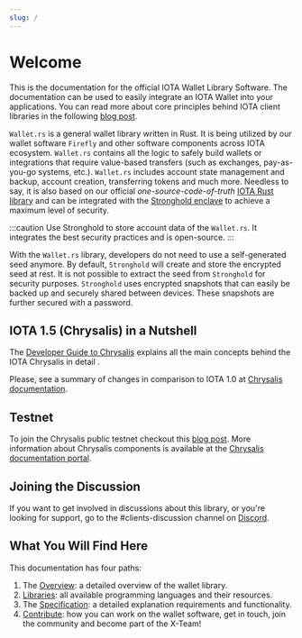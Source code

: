 ```yaml
---
slug: /
---
```

# Welcome

This is the documentation for the official IOTA Wallet Library Software. The documentation can be used to easily integrate an IOTA Wallet into your applications. You can read more about core principles behind IOTA client libraries in the following [blog post](https://blog.iota.org/the-new-iota-client-libraries-harder-better-faster-stronger/).

`Wallet.rs` is a general wallet library written in Rust. It is being utilized by our wallet software `Firefly` and other software components across IOTA ecosystem. `Wallet.rs` contains all the logic to safely build wallets or integrations that require value-based transfers (such as exchanges, pay-as-you-go systems, etc.). `Wallet.rs` includes account state management and backup, account creation, transferring tokens and much more. Needless to say, it is also based on our official _one-source-code-of-truth_ [IOTA Rust library](https://github.com/iotaledger/iota.rs) and can be integrated with the [Stronghold enclave](https://blog.iota.org/iota-stronghold-6ce55d311d7c/) to achieve a maximum level of security.

:::caution
Use Stronghold to store account data of the `Wallet.rs`. It integrates the best security practices and is open-source.
:::

With the `Wallet.rs` library, developers do not need to use a self-generated seed anymore. By default, `Stronghold` will create and store the encrypted seed at rest. It is not possible to extract the seed from `Stronghold` for security purposes. `Stronghold` uses encrypted snapshots that can easily be backed up and securely shared between devices. These snapshots are further secured with a password.

## IOTA 1.5 (Chrysalis) in a Nutshell
The [Developer Guide to Chrysalis](https://chrysalis.docs.iota.org/guides/dev_guide.html) explains all the main concepts behind the IOTA Chrysalis in detail .

Please, see a summary of changes in comparison to IOTA 1.0 at [Chrysalis documentation](https://chrysalis.docs.iota.org/guides/index.html).

## Testnet
To join the Chrysalis public testnet checkout this [blog post](https://blog.iota.org/chrysalis-phase-2-testnet-out-now/). More information about Chrysalis components is available at the [Chrysalis documentation portal](https://chrysalis.docs.iota.org/).

## Joining the Discussion
If you want to get involved in discussions about this library, or you're looking for support, go to the #clients-discussion channel on [Discord](https://discord.iota.org).

## What You Will Find Here
This documentation has four paths:
1. The [Overview](overview/README.md): a detailed overview of the wallet library. 
2. [Libraries](libraries/README.md): all available programming languages and their resources.
3. The [Specification](specs/README.md): a detailed explanation requirements and functionality.
4. [Contribute](contribute.md): how you can work on the wallet software, get in touch, join the community and become part of the X-Team!
